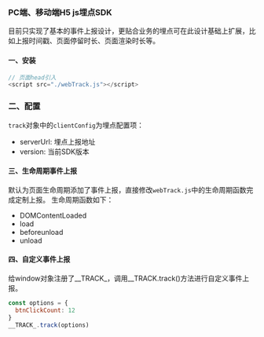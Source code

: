 ### PC端、移动端H5 js埋点SDK
目前只实现了基本的事件上报设计，更贴合业务的埋点可在此设计基础上扩展，比如上报时间戳、页面停留时长、页面渲染时长等。

#### 一、安装
```javascript
// 页面head引入
<script src="./webTrack.js"></script>
```

### 二、配置
`track`对象中的`clientConfig`为埋点配置项：
- serverUrl: 埋点上报地址
- version: 当前SDK版本

#### 三、生命周期事件上报
默认为页面生命周期添加了事件上报，直接修改`webTrack.js`中的生命周期函数完成定制上报。
生命周期函数如下：
- DOMContentLoaded
- load
- beforeunload
- unload

#### 四、自定义事件上报
给window对象注册了__TRACK_，调用__TRACK.track()方法进行自定义事件上报。
```javascript
const options = {
  btnClickCount: 12
}
__TRACK_.track(options)
```
